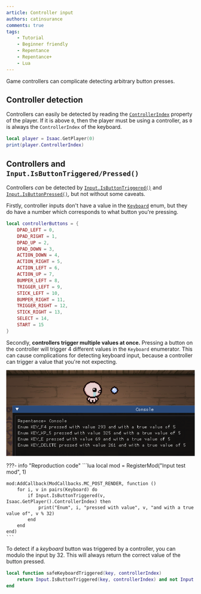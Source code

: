 ```yaml
---
article: Controller input
authors: catinsurance
comments: true
tags:
    - Tutorial
    - Beginner friendly
    - Repentance
    - Repentance+
    - Lua
---
```


Game controllers can complicate detecting arbitrary button presses.

## Controller detection
Controllers can easily be detected by reading the [`ControllerIndex`](https://wofsauge.github.io/IsaacDocs/rep/EntityPlayer.html#controllerindex) property of the player. If it is above `0`, then the player must be using a controller, as `0` is always the `ControllerIndex` of the keyboard.
```lua
local player = Isaac.GetPlayer(0)
print(player.ControllerIndex)
```

## Controllers and `Input.IsButtonTriggered/Pressed()`
Controllers *can* be detected by [`Input.IsButtonTriggered()`](https://wofsauge.github.io/IsaacDocs/rep/Input.html#isbuttontriggered) and [`Input.IsButtonPressed()`](https://wofsauge.github.io/IsaacDocs/rep/Input.html#isbuttonpressed), but not without some caveats.

Firstly, controller inputs don't have a value in the [`Keyboard`](https://wofsauge.github.io/IsaacDocs/rep/enums/Keyboard.html) enum, but they do have a number which corresponds to what button you're pressing.
```lua
local controllerButtons = {
    DPAD_LEFT = 0,
    DPAD_RIGHT = 1,
    DPAD_UP = 2,
    DPAD_DOWN = 3,
    ACTION_DOWN = 4,
    ACTION_RIGHT = 5,
    ACTION_LEFT = 6,
    ACTION_UP = 7,
    BUMPER_LEFT = 8,
    TRIGGER_LEFT = 9,
    STICK_LEFT = 10,
    BUMPER_RIGHT = 11,
    TRIGGER_RIGHT = 12,
    STICK_RIGHT = 13,
    SELECT = 14,
    START = 15
}
```

Secondly, **controllers trigger multiple values at once.** Pressing a button on the controller will trigger 4 different values in the `Keyboard` enumerator. This can cause complications for detecting keyboard input, because a controller can trigger a value that you're not expecting.

![A controller triggering multiple values at once](../assets/controller_input/controller_input.png)

???- info "Reproduction code"
    ```lua
    local mod = RegisterMod("Input test mod", 1)

    mod:AddCallback(ModCallbacks.MC_POST_RENDER, function ()
        for i, v in pairs(Keyboard) do
            if Input.IsButtonTriggered(v, Isaac.GetPlayer().ControllerIndex) then
                print("Enum", i, "pressed with value", v, "and with a true value of", v % 32)
            end
        end
    end)
    ```

To detect if a *keyboard* button was triggered by a controller, you can modulo the input by 32. This will always return the correct value of the button pressed.
```lua
local function safeKeyboardTriggered(key, controllerIndex)
    return Input.IsButtonTriggered(key, controllerIndex) and not Input.IsButtonTriggered(key % 32, controllerIndex)
end
```